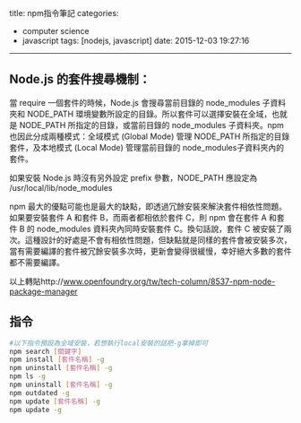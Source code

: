 title: npm指令筆記
categories:
  - computer science
  - javascript
tags: [nodejs, javascript]
date: 2015-12-03 19:27:16
---

<!-- more -->

## Node.js 的套件搜尋機制：

當 require 一個套件的時候，Node.js 會搜尋當前目錄的 node_modules 子資料夾和 NODE_PATH 環境變數所設定的目錄。所以套件可以選擇安裝在全域，也就是 NODE_PATH 所指定的目錄，或當前目錄的 node_modules 子資料夾。npm 也因此分成兩種模式：全域模式 (Global Mode) 管理 NODE_PATH 所指定的目錄套件，及本地模式 (Local Mode) 管理當前目錄的 node_modules子資料夾內的套件。

如果安裝 Node.js 時沒有另外設定 prefix 參數，NODE_PATH 應設定為 /usr/local/lib/node_modules

npm 最大的優點可能也是最大的缺點，即透過冗餘安裝來解決套件相依性問題。如果要安裝套件 A 和套件 B，而兩者都相依於套件 C，則 npm 會在套件 A 和套件 B 的 node_modules 資料夾內同時安裝套件 C。換句話說，套件 C 被安裝了兩次。這種設計的好處是不會有相依性問題，但缺點就是同樣的套件會被安裝多次，當有需要編譯的套件被冗餘安裝多次時，更新會變得很緩慢，幸好絕大多數的套件都不需要編譯。

以上轉貼http://www.openfoundry.org/tw/tech-column/8537-npm-node-package-manager

## 指令
``` bash
#以下指令預設為全域安裝，若想執行local安裝的話把-g拿掉即可
npm search [關鍵字]
npm install [套件名稱] -g
npm uninstall [套件名稱] -g
npm ls -g
npm uninstall [套件名稱] -g
npm outdated -g
npm update [套件名稱] -g
npm update -g
```

